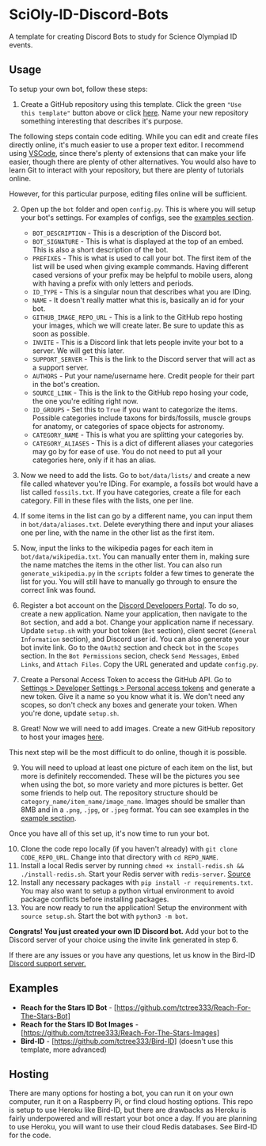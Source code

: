 # SciOly-ID-Discord-Bots
A template for creating Discord Bots to study for Science Olympiad ID events.

## Usage
To setup your own bot, follow these steps:

1. Create a GitHub repository using this template. Click the green `"Use this template"` button above or click [here](https://github.com/tctree333/SciOly-ID-Discord-Bots/generate). Name your new repository something interesting that describes it's purpose.

The following steps contain code editing. While you can edit and create files directly online, it's much easier to use a proper text editor. I recommend using [VSCode](https://code.visualstudio.com/), since there's plenty of extensions that can make your life easier, though there are plenty of other alternatives. You would also have to learn Git to interact with your repository, but there are plenty of tutorials online.

However, for this particular purpose, editing files online will be sufficient.

2. Open up the `bot` folder and open `config.py`. This is where you will setup your bot's settings. For examples of configs, see the [examples section](#examples).
   * `BOT_DESCRIPTION` - This is a description of the Discord bot.
   * `BOT_SIGNATURE` - This is what is displayed at the top of an embed. This is also a short description of the bot.
   * `PREFIXES` - This is what is used to call your bot. The first item of the list will be used when giving example commands. Having different cased versions of your prefix may be helpful to mobile users, along with having a prefix with only letters and periods.
   * `ID_TYPE` - This is a singular noun that describes what you are IDing.
   * `NAME` - It doesn't really matter what this is, basically an id for your bot.
   * `GITHUB_IMAGE_REPO_URL` - This is a link to the GitHub repo hosting your images, which we will create later. Be sure to update this as soon as possible.
   * `INVITE` - This is a Discord link that lets people invite your bot to a server. We will get this later.
   * `SUPPORT_SERVER` - This is the link to the Discord server that will act as a support server.
   * `AUTHORS` - Put your name/username here. Credit people for their part in the bot's creation.
   * `SOURCE_LINK` - This is the link to the GitHub repo hosing your code, the one you're editing right now.
   * `ID_GROUPS` - Set this to `True` if you want to categorize the items. Possible categories include taxons for birds/fossils, muscle groups for anatomy, or categories of space objects for astronomy.
   * `CATEGORY_NAME` - This is what you are splitting your categories by.
   * `CATEGORY_ALIASES` - This is a dict of different aliases your categories may go by for ease of use. You do not need to put all your categories here, only if it has an alias.

3. Now we need to add the lists. Go to `bot/data/lists/` and create a new file called whatever you're IDing. For example, a fossils bot would have a list called `fossils.txt`. If you have categories, create a file for each category. Fill in these files with the lists, one per line.
4. If some items in the list can go by a different name, you can input them in `bot/data/aliases.txt`. Delete everything there and input your aliases one per line, with the name in the other list as the first item.
5. Now, input the links to the wikipedia pages for each item in `bot/data/wikipedia.txt`. You can manually enter them in, making sure the name matches the items in the other list. You can also run `generate_wikipedia.py` in the `scripts` folder a few times to generate the list for you. You will still have to manually go through to ensure the correct link was found. 
6. Register a bot account on the [Discord Developers Portal](https://discordapp.com/developers/applications/). To do so, create a new application. Name your application, then navigate to the `Bot` section, and add a bot. Change your application name if necessary. Update `setup.sh` with your bot token (`Bot` section), client secret (`General Information` section), and Discord user id. You can also generate your bot invite link. Go to the `OAuth2` section and check `bot` in the `Scopes` section. In the `Bot Permissions` secion, check `Send Messages`, `Embed Links`, and `Attach Files`. Copy the URL generated and update `config.py`.
7. Create a Personal Access Token to access the GitHub API. Go to [Settings > Developer Settings > Personal access tokens](https://github.com/settings/tokens) and generate a new token. Give it a name so you know what it is. We don't need any scopes, so don't check any boxes and generate your token. When you're done, update `setup.sh`.
8. Great! Now we will need to add images. Create a new GitHub repository to host your images [here](https://github.com/new).

This next step will be the most difficult to do online, though it is possible.

9. You will need to upload at least one picture of each item on the list, but more is definitely reccomended. These will be the pictures you see when using the bot, so more variety and more pictures is better. Get some friends to help out. The repository structure should be `category_name/item_name/image_name`. Images should be smaller than 8MB and in a `.png`, `.jpg`, or `.jpeg` format. You can see examples in the [example section](#examples).

Once you have all of this set up, it's now time to run your bot.

10. Clone the code repo locally (if you haven't already) with `git clone CODE_REPO_URL`. Change into that directory with `cd REPO_NAME`.
11. Install a local Redis server by running `chmod +x install-redis.sh && ./install-redis.sh`. Start your Redis server with `redis-server`. [Source](https://redis.io/topics/quickstart)
12. Install any necessary packages with `pip install -r requirements.txt`. You may also want to setup a python virtual environment to avoid package conflicts before installing packages.
13. You are now ready to run the application! Setup the environment with `source setup.sh`. Start the bot with `python3 -m bot`.

**Congrats! You just created your own ID Discord bot.** Add your bot to the Discord server of your choice using the invite link generated in step 6.

If there are any issues or you have any questions, let us know in the Bird-ID [Discord support server.](https://discord.gg/xDqYddK)

## Examples

* **Reach for the Stars ID Bot** - [https://github.com/tctree333/Reach-For-The-Stars-Bot]
* **Reach for the Stars ID Bot Images** - [https://github.com/tctree333/Reach-For-The-Stars-Images]
* **Bird-ID** - [https://github.com/tctree333/Bird-ID] (doesn't use this template, more advanced)

## Hosting

There are many options for hosting a bot, you can run it on your own computer, run it on a Raspberry Pi, or find cloud hosting options. This repo is setup to use Heroku like Bird-ID, but there are drawbacks as Heroku is fairly underpowered and will restart your bot once a day. If you are planning to use Heroku, you will want to use their cloud Redis databases. See Bird-ID for the code.